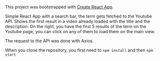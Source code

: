 This project was bootstrapped with [Create React App](https://github.com/facebook/create-react-app).

Simple React App with a search bar, the term gets fetched to the Youtube API.
Shows the first result in a video already loaded with the title and the description. On the right, you have the first 5 results of the term on the Youtube page, you can click on any of them to load them on the main view.

The request to the API was done with Axios.

When you clone the repository, you first need to `npm install` and then `npm start`